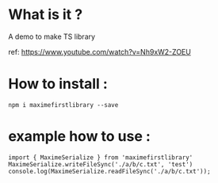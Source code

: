 # What is it ?

A demo to make TS library

ref: https://www.youtube.com/watch?v=Nh9xW2-ZOEU

# How to install :
`npm i maximefirstlibrary --save`

# example how to use :
```
import { MaximeSerialize } from 'maximefirstlibrary'
MaximeSerialize.writeFileSync('./a/b/c.txt', 'test')
console.log(MaximeSerialize.readFileSync('./a/b/c.txt'));
```
